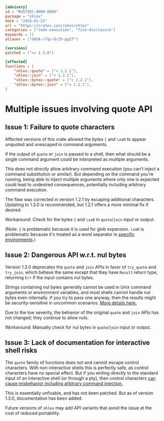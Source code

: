 ```toml
[advisory]
id = "RUSTSEC-0000-0000"
package = "shlex"
date = "2024-01-21"
url = "https://crates.io/crates/shlex"
categories = ["code-execution", "file-disclosure"]
keywords = []
aliases = ["GHSA-r7qv-8r2h-pg27"]

[versions]
patched = [">= 1.3.0"]

[affected]
functions = {
    "shlex::quote" = ["< 1.2.1"],
    "shlex::join" = ["< 1.2.1"],
    "shlex::bytes::quote" = ["< 1.2.1"],
    "shlex::bytes::join" = ["< 1.2.1"],
}
```

# Multiple issues involving quote API

## Issue 1: Failure to quote characters

Affected versions of this crate allowed the bytes `{` and `\xa0` to appear
unquoted and unescaped in command arguments.

If the output of `quote` or `join` is passed to a shell, then what should be a
single command argument could be interpreted as multiple arguments.

This does not *directly* allow arbitrary command execution (you can't inject a
command substitution or similar).  But depending on the command you're running,
being able to inject multiple arguments where only one is expected could lead
to undesired consequences, potentially including arbitrary command execution.

The flaw was corrected in version 1.2.1 by escaping additional characters.
Updating to 1.3.0 is recommended, but 1.2.1 offers a more minimal fix if
desired.

Workaround: Check for the bytes `{` and `\xa0` in `quote`/`join` input or
output.

(Note: `{` is problematic because it is used for glob expansion.  `\xa0` is
problematic because it's treated as a word separator in [specific
environments][solved-xa0].)

## Issue 2: Dangerous API w.r.t. nul bytes

Version 1.3.0 deprecates the `quote` and `join` APIs in favor of `try_quote`
and `try_join`, which behave the same except that they have `Result` return
type, returning `Err` if the input contains nul bytes.

Strings containing nul bytes generally cannot be used in Unix command arguments
or environment variables, and most shells cannot handle nul bytes even
internally.  If you try to pass one anyway, then the results might be
security-sensitive in uncommon scenarios.  [More details here.][nul-bytes]

Due to the low severity, the behavior of the original `quote` and `join` APIs
has not changed; they continue to allow nuls.

Workaround: Manually check for nul bytes in `quote`/`join` input or output.

## Issue 3: Lack of documentation for interactive shell risks

The `quote` family of functions does not and cannot escape control characters.
With non-interactive shells this is perfectly safe, as control characters have
no special effect.  But if you writing directly to the standard input of an
interactive shell (or through a pty), then control characters [can cause
misbehavior including arbitrary command injection.][control-characters]

This is essentially unfixable, and has not been patched.  But as of version
1.3.0, documentation has been added.

Future versions of `shlex` may add API variants that avoid the issue at the
cost of reduced portability.

[solved-xa0]: https://docs.rs/shlex/latest/shlex/quoting_warning/index.html#solved-xa0
[nul-bytes]: https://docs.rs/shlex/latest/shlex/quoting_warning/index.html#nul-bytes
[control-characters]: https://docs.rs/shlex/latest/shlex/quoting_warning/index.html#control-characters-interactive-contexts-only
